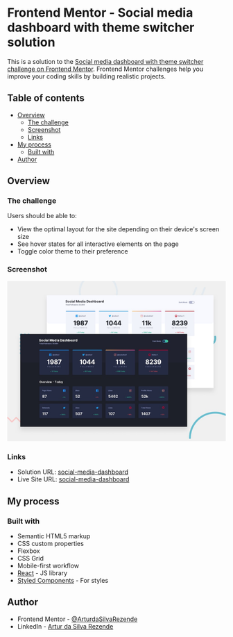 # Frontend Mentor - Social media dashboard with theme switcher solution

This is a solution to the [Social media dashboard with theme switcher challenge on Frontend Mentor](https://www.frontendmentor.io/challenges/social-media-dashboard-with-theme-switcher-6oY8ozp_H). Frontend Mentor challenges help you improve your coding skills by building realistic projects. 

## Table of contents

- [Overview](#overview)
  - [The challenge](#the-challenge)
  - [Screenshot](#screenshot)
  - [Links](#links)
- [My process](#my-process)
  - [Built with](#built-with)
- [Author](#author)

## Overview

### The challenge

Users should be able to:

- View the optimal layout for the site depending on their device's screen size
- See hover states for all interactive elements on the page
- Toggle color theme to their preference

### Screenshot

![](https://github.com/ArturdaSilvaRezende/social-media-dashboard-artur/blob/master/desktop-preview.jpg)

### Links

- Solution URL: [social-media-dashboard](https://www.frontendmentor.io/solutions/themeswitcher-created-with-react-typescript-styledcomponents-0rpdFxJrhv)
- Live Site URL: [social-media-dashboard](https://social-media-dashboard-artur-rezende.netlify.app/)

## My process

### Built with

- Semantic HTML5 markup
- CSS custom properties
- Flexbox
- CSS Grid
- Mobile-first workflow
- [React](https://reactjs.org/) - JS library
- [Styled Components](https://styled-components.com/) - For styles
  
## Author

- Frontend Mentor - [@ArturdaSilvaRezende](https://www.frontendmentor.io/profile/ArturdaSilvaRezende)
- LinkedIn - [Artur da Silva Rezende](https://www.linkedin.com/in/artur-da-silva-rezende/)
